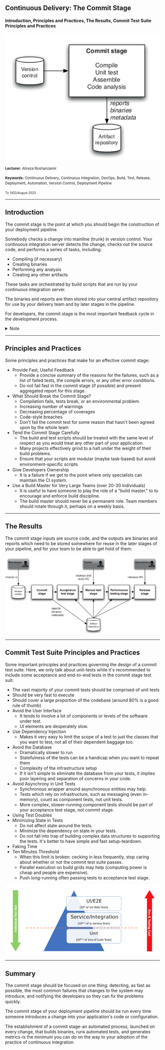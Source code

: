 ## Continuous Delivery: The Commit Stage
#### Introduction, Principles and Practices, The Results, Commit Test Suite Principles and Practices

<img src="assets/the-commit-stage.png" width="600"/>

<small><strong>Lecturer:</strong> Alireza Roshanzamir</small>

<small><strong>Keywords:</strong> Continuous Delivery, Continuous Integration, DevOps, Build, Test, Release, Deployment, Automation, Version Control, Deployment Pipeline</small>

<small><small> Tir 1402/August 2023</small></small>

---
## Introduction
The commit stage is the point at which you should begin the construction of your deployment pipeline.

Somebody checks a change into mainline (trunk) in version control. Your continuous integration server detects the change, checks out the source code, and performs a series of tasks, including:
- Compiling (if necessary)
- Creating binaries
- Performing any analysis
- Creating any other artifacts

These tasks are orchestrated by build scripts that are run by your continuous integration server.

The binaries and reports are then stored into your central artifact repository for use by your delivery team and by later stages in the pipeline.

For developers, the commit stage is the most important feedback cycle in the development process.

<details>
<summary>Note</summary>
Mention the preflight, pretested, pull-request, merge request builds.
</details>

---
## Principles and Practices
Some principles and practices that make for an effective commit stage:
- Provide Fast, Useful Feedback
  - Provide a concise summary of the reasons for the failures, such as a list of failed tests, the compile errors, or any other error conditions.
  - Do not fail fast in the commit stage (if possible) and present aggregated report for this stage.
- What Should Break the Commit Stage?
  - Compilation fails, tests break, or an environmental problem
  - Increasing number of warnings
  - Decreasing percentage of coverages
  - Code-style breaches
  - Don't fail the commit test for some reason that hasn't been agreed upon by the whole team
- Tend the Commit Stage Carefully
  - The build and test scripts should be treated with the same level of respect as you would treat any other part of your application.
  - Many projects effectively grind to a halt under the weight of their build problems.
  - Ensure that your scripts are modular (maybe task-based) but avoid environment-speciﬁc scripts
- Give Developers Ownership
  - It is a failure if we get to the point where only specialists can maintain the CI system.
- Use a Build Master for Very Large Teams (over 20-30 individuals)
  - It is useful to have someone to play the role of a "build master." to to encourage and enforce build discipline.
  - The build master should never be a permanent role. Team members should rotate through it, perhaps on a weekly basis.

---
## The Results
The commit stage inputs are source code, and the outputs are binaries and reports which need to be stored somewhere for reuse in the later stages of your pipeline, and for your team to be able to get hold of them:

<img src="assets/role-of-artifact-repository.png">

---
## Commit Test Suite Principles and Practices
Some important principles and practices governing the design of a commit test suite. Here, we only talk about unit-tests while it's recommended to include some acceptance and end-to-end tests in the commit stage test suit:
- The vast majority of your commit tests should be comprised of unit tests
- Should be very fast to execute
- Should cover a large proportion of the codebase (around 80% is a good rule of thumb)
- Avoid the User Interface
  - It tends to involve a lot of components or levels of the software under test.
  - UI elements are desperately slow.
- Use Dependency Injection
  - Makes it very easy to limit the scope of a test to just the classes that you want to test, not all of their dependent baggage too.
- Avoid the Database
  - Dramatically slower to run
  - Statefulness of the tests can be a handicap when you want to repeat them
  - Complexity of the infrastructure setup
  - If it isn't simple to eliminate the database from your tests, it implies poor layering and separation of concerns in your code.
- Avoid Asynchrony in Unit Tests
  - Synchronous wrapper around asynchronous entities may help.
  - Tests which rely on infrastructure, such as messaging (even in-memory), count as component tests, not unit tests.
  - More complex, slower-running component tests should be part of your acceptance test stage, not commit stage.
- Using Test Doubles
- Minimizing State in Tests
  - Do not affect state around the tests.
  - Minimize the dependency on state in your tests.
  - Do not fall into trap of building complex data structures to supporting the tests. It's better to have simple and fast setup-teardown.
- Faking Time
- Ten Minutes Threshold
  - When this limit is broken: cecking in less frequently, stop caring about whether or not the commit test suite passes.
  - Parallel execution on build grids may help (computing power is cheap and people are expensive).
  - Push long-running often passing tests to acceptance test stage.

<img src="assets/test-automation-pyramid.png">

---
## Summary
The commit stage should be focused on one thing: detecting, as fast as possible, the most common failures that changes to the system may introduce, and notifying the developers so they can ﬁx the problems quickly.

The commit stage of your deployment pipeline should be run every time someone introduces a change into your application's code or conﬁguration.

The establishment of a commit stage-an automated process, launched on every change, that builds binaries, runs automated tests, and generates metrics-is the minimum you can do on the way to your adoption of the practice of continuous integration
